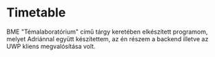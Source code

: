 # Timetable

BME "Témalaboratórium" című tárgy keretében elkészített programom, melyet Adriánnal együtt készítettem, az én részem a backend illetve az UWP kliens megvalósítása volt. 

